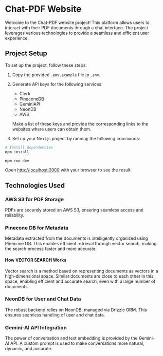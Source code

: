 # Chat-PDF Website

Welcome to the Chat-PDF website project! This platform allows users to interact with their PDF documents through a chat interface. The project leverages various technologies to provide a seamless and efficient user experience.


## Project Setup

To set up the project, follow these steps:

1. Copy the provided `.env.example` file to `.env`.
2. Generate API keys for the following services:
    - Clerk
    - PineconeDB
    - GeminiAPI
    - NeonDB
    - AWS

    Make a list of these keys and provide the corresponding links to the websites where users can obtain them.

3. Set up your Next.js project by running the following commands:

```bash
# Install dependencies
npm install

npm run dev

```

Open [http://localhost:3000](http://localhost:3000) with your browser to see the result.




## Technologies Used

### AWS S3 for PDF Storage
PDFs are securely stored on AWS S3, ensuring seamless access and reliability.

### Pinecone DB for Metadata
Metadata extracted from the documents is intelligently organized using Pinecone DB. This enables efficient retrieval through vector search, making the search process faster and more accurate.

#### How VECTOR SEARCH Works
Vector search is a method based on representing documents as vectors in a high-dimensional space. Similar documents are close to each other in this space, enabling efficient and accurate search, even with a large number of documents.

### NeonDB for User and Chat Data
The robust backend relies on NeonDB, managed via Drizzle ORM. This ensures seamless handling of user and chat data.

### Gemini-AI API Integration
The power of conversation and text embedding is provided by the Gemini-AI API. A custom prompt is used to make conversations more natural, dynamic, and accurate.
